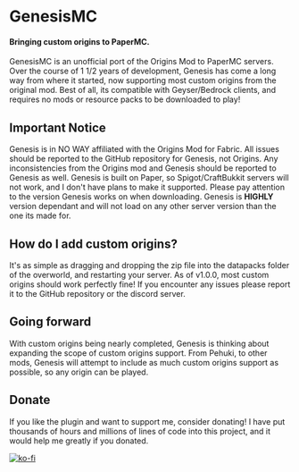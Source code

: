 # GenesisMC

#### Bringing custom origins to PaperMC.

GenesisMC is an unofficial port of the Origins Mod to PaperMC servers. Over the course of 1 1/2 years of development,
Genesis has come a long way from where it started, now supporting most custom origins from the original mod. Best of
all, its compatible with Geyser/Bedrock clients, and requires no mods or resource packs to be downloaded to play!

## Important Notice

Genesis is in NO WAY affiliated with the Origins Mod for Fabric. All issues should be reported to the GitHub repository
for Genesis, not Origins. Any inconsistencies from the Origins mod and Genesis should be reported to Genesis as well.
Genesis is built on Paper, so Spigot/CraftBukkit servers will not work, and I don't have plans to make it supported.
Please pay attention to the version Genesis works on when downloading. Genesis is **HIGHLY** version dependant and will
not load on any other server version than the one its made for.

## How do I add custom origins?

It's as simple as dragging and dropping the zip file into the datapacks folder of the overworld, and restarting your
server. As of v1.0.0, most custom origins should work perfectly fine! If you encounter any issues please report it to
the GitHub repository or the discord server.

## Going forward

With custom origins being nearly completed, Genesis is thinking about expanding the scope of custom origins support.
From Pehuki, to other mods, Genesis will attempt to include as much custom origins support as possible, so any origin
can be played.

## Donate

If you like the plugin and want to support me, consider donating! I have put thousands of hours and millions of lines of
code into this project, and it would help me greatly if you donated.

[![ko-fi](https://ko-fi.com/img/githubbutton_sm.svg)](https://ko-fi.com/V7V4O31UU)